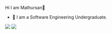 Hi I am Mathursan👋

- 🌱 I am a Software Engineering Undergraduate.

<img src="https://github-readme-stats.vercel.app/api?username=mathursan-007&show_icons=true&theme=react">
<img src="https://github-readme-stats.vercel.app/api/top-langs?username=mathursan-007&layout=compact&theme=react">
 



